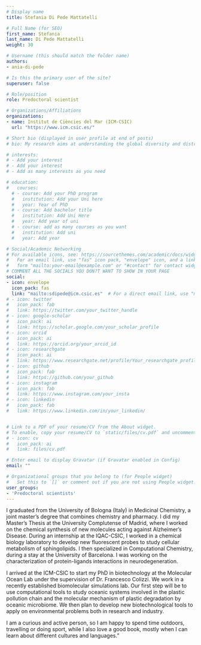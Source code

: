 ```yaml
---
# Display name
title: Stefania Di Pede Mattatelli

# Full Name (for SEO)
first_name: Stefania
last_name: Di Pede Mattatelli
weight: 30

# Username (this should match the folder name)
authors:
- ania-di-pede

# Is this the primary user of the site?
superuser: false

# Role/position
role: Predoctoral scientist

# Organizations/Affiliations
organizations:
- name: Institut de Ciències del Mar (ICM-CSIC)
  url: "https://www.icm.csic.es/"

# Short bio (displayed in user profile at end of posts)
# bio: My research aims at understanding the global diversity and distribution of eukaryotic and prokaryotic microbes employing curated phylogenetic frameworks focusing on novel environmental taxa.

# interests:
# - Add your interest
# - Add your interest
# - Add as many interests as you need

# education:
#   courses:
  # - course: Add your PhD program
  #   institution: Add your Uni here
  #   year: Year of PhD
  # - course: Add bachelor title
  #   institution: Add Uni Here
  #   year: Add year of uni
  # - course: add as many courses as you want
  #   institution: Add uni
  #   year: Add year

# Social/Academic Networking
# For available icons, see: https://sourcethemes.com/academic/docs/widgets/#icons
#   For an email link, use "fas" icon pack, "envelope" icon, and a link in the
#   form "mailto:your-email@example.com" or "#contact" for contact widget.
# COMMENT ALL THE SOCIALS YOU DON?T WANT TO SHOW IN YOUR PAGE
social:
- icon: envelope
  icon_pack: fas
  link: "mailto:sdipede@icm.csic.es"  # For a direct email link, use "mailto:test@example.org".
# - icon: twitter
#   icon_pack: fab
#   link: https://twitter.com/your_twitter_handle
# - icon: google-scholar
#   icon_pack: ai
#   link: https://scholar.google.com/your_scholar_profile
# - icon: orcid
#   icon_pack: ai
#   link: https://orcid.org/your_orcid_id
# - icon: researchgate
#   icon_pack: ai
#   link: https://www.researchgate.net/profile/Your_researchgate_profile
# - icon: github
#   icon_pack: fab
#   link: https://github.com/your_github
# - icon: instagram
#   icon_pack: fab
#   link: https://www.instagram.com/your_insta
# - icon: linkedin
#   icon_pack: fab
#   link: https://www.linkedin.com/in/your_linkedin/


# Link to a PDF of your resume/CV from the About widget.
# To enable, copy your resume/CV to `static/files/cv.pdf` and uncomment the lines below.
# - icon: cv
#   icon_pack: ai
#   link: files/cv.pdf

# Enter email to display Gravatar (if Gravatar enabled in Config)
email: ""

# Organizational groups that you belong to (for People widget)
#   Set this to `[]` or comment out if you are not using People widget.
user_groups:
- 'Predoctoral scientists'
---
```


I graduated from the University of Bologna (Italy) in Medicinal Chemistry, a joint master’s degree that combines chemistry and pharmacy. I did my Master’s Thesis at the University Complutense of Madrid, where I worked on the chemical synthesis of new molecules acting against Alzheimer’s Disease. During an internship at the IQAC-CSIC, I worked in a chemical biology laboratory to develop new fluorescent probes to study cellular metabolism of sphingolipids. I then specialized in Computational Chemistry, during a stay at the University of Barcelona. I was working on the characterization of protein-ligands interactions in neurodegeneration.  

I arrived at the ICM-CSIC to start my PhD in biotechnology at the Molecular Ocean Lab under the supervision of Dr. Francesco Colizzi. We work in a recently established biomolecular simulations lab. Our first step will be to use computational tools to study oceanic systems involved in the plastic pollution chain and the molecular mechanism of plastic degradation by oceanic microbiome. We then plan to develop new biotechnological tools to apply on environmental problems both in research and industry.  

I am a curious and active person, so I am happy to spend time outdoors, travelling or doing sport, while I also love a good book, mostly when I can learn about different cultures and languages.”  

